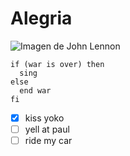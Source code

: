 # Alegria

![Imagen de John Lennon](https://i.pinimg.com/originals/d9/55/0b/d9550b8e3ddbaa8f582223d7717df92b.jpg)

```
if (war is over) then
  sing
else
  end war
fi
```

- [X] kiss yoko
- [ ] yell at paul
- [ ] ride my car
